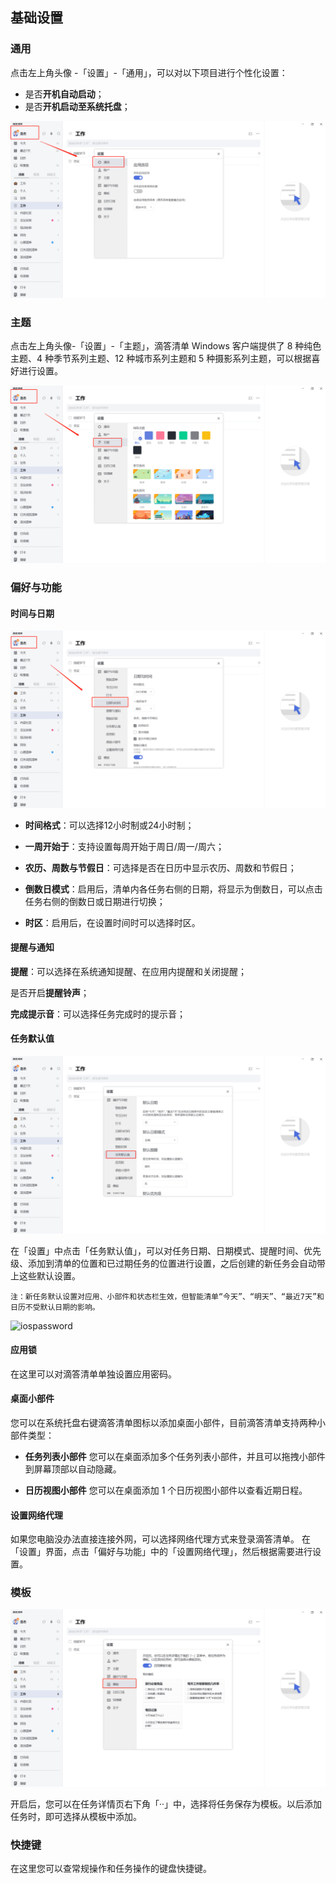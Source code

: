 ## 基础设置

### 通用

点击左上角头像 -「设置」-「通用」，可以对以下项目进行个性化设置：

* 是否**开机自动启动**；
* 是否**开机启动至系统托盘**；

![images1](../../images/windows/1.png)


### 主题

点击左上角头像-「设置」-「主题」，滴答清单 Windows 客户端提供了 8 种纯色主题、4 种季节系列主题、12 种城市系列主题和 5 种摄影系列主题，可以根据喜好进行设置。 

![images2](../../images/windows/2.png)


### 偏好与功能

#### 时间与日期

![images3](../../images/windows/3.png)

* **时间格式**：可以选择12小时制或24小时制；

* **一周开始于**：支持设置每周开始于周日/周一/周六；

* **农历、周数与节假日**：可选择是否在日历中显示农历、周数和节假日；

* **倒数日模式**：启用后，清单内各任务右侧的日期，将显示为倒数日，可以点击任务右侧的倒数日或日期进行切换；

* **时区**：启用后，在设置时间时可以选择时区。

#### 提醒与通知


**提醒**：可以选择在系统通知提醒、在应用内提醒和关闭提醒；

是否开启**提醒铃声**；

**完成提示音**：可以选择任务完成时的提示音；

#### 任务默认值

![images4](../../images/windows/4.png)

在「设置」中点击「任务默认值」，可以对任务日期、日期模式、提醒时间、优先级、添加到清单的位置和已过期任务的位置进行设置，之后创建的新任务会自动带上这些默认设置。

`注：新任务默认设置对应用、小部件和状态栏生效，但智能清单“今天”、“明天”、“最近7天”和日历不受默认日期的影响。`

![iospassword](../../images/ios/account/passcode.jpg)

#### 应用锁

在这里可以对滴答清单单独设置应用密码。

#### 桌面小部件
您可以在系统托盘右键滴答清单图标以添加桌面小部件，目前滴答清单支持两种小部件类型：

* **任务列表小部件**
您可以在桌面添加多个任务列表小部件，并且可以拖拽小部件到屏幕顶部以自动隐藏。

* **日历视图小部件**
您可以在桌面添加 1 个日历视图小部件以查看近期日程。

#### 设置网络代理

如果您电脑没办法直接连接外网，可以选择网络代理方式来登录滴答清单。
在「设置」界面，点击「偏好与功能」中的「设置网络代理」，然后根据需要进行设置。

### 模板

![images5](../../images/windows/5.png)

开启后，您可以在任务详情页右下角「··」中，选择将任务保存为模板。以后添加任务时，即可选择从模板中添加。

### 快捷键
在这里您可以查常规操作和任务操作的键盘快捷键。





